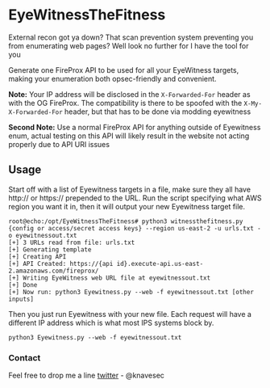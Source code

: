 # EyeWitnessTheFitness #

External recon got ya down? That scan prevention system preventing you from enumerating web pages? Well look no further for I have the tool for you

Generate one FireProx API to be used for all your EyeWitness targets, making your enumeration both opsec-friendly and convenient.

**Note:** Your IP address will be disclosed in the `X-Forwarded-For` header as with the OG FireProx. The compatibility is there to be spoofed with the `X-My-X-Forwarded-For` header, but that has to be done via modding eyewitness

**Second Note:** Use a normal FireProx API for anything outside of Eyewitness enum, actual testing on this API will likely result in the website not acting properly due to API URI issues

## Usage ##

Start off with a list of Eyewitness targets in a file, make sure they all have http:// or https:// prepended to the URL. Run the script specifying what AWS region you want it in, then it will output your new Eyewitness target file.

```
root@echo:/opt/EyeWitnessTheFitness# python3 witnessthefitness.py {config or access/secret access keys} --region us-east-2 -u urls.txt -o eyewitnessout.txt
[+] 3 URLs read from file: urls.txt
[+] Generating template
[+] Creating API
[+] API Created: https://{api id}.execute-api.us-east-2.amazonaws.com/fireprox/
[+] Writing EyeWitness web URL file at eyewitnessout.txt
[+] Done
[+] Now run: python3 Eyewitness.py --web -f eyewitnessout.txt [other inputs]
```

Then you just run Eyewitness with your new file. Each request will have a different IP address which is what most IPS systems block by.

```
python3 Eyewitness.py --web -f eyewitnessout.txt
```

### Contact ###

Feel free to drop me a line
[twitter](https://twitter.com/knavesec) - \@knavesec

